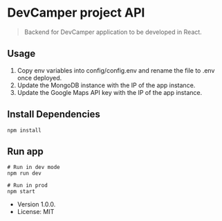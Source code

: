 # DevCamper project API

> Backend for DevCamper application to be developed in React.

## Usage

1. Copy env variables into config/config.env and rename the file to .env once deployed.
2. Update the MongoDB instance with the IP of the app instance.
3. Update the Google Maps API key with the IP of the app instance.

## Install Dependencies

```
npm install
```

## Run app

```
# Run in dev mode
npm run dev

# Run in prod
npm start
```

-   Version 1.0.0.
-   License: MIT
